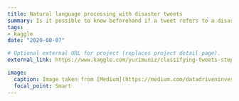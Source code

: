 ```yaml
---
title: Natural language processing with disaster tweets
summary: Is it possible to know beforehand if a tweet refers to a disaster or not? By using a lot of NLP before applying a machine learning algorithm the answer is yes.
tags:
- kaggle
date: "2020-08-07"

# Optional external URL for project (replaces project detail page).
external_link: https://www.kaggle.com/yurimuniz/classifying-tweets-step-by-step

image:
  caption: Image taken from [Medium](https://medium.com/datadriveninvestor/identifying-disaster-related-tweets-using-deep-learning-and-natural-language-processing-with-fast-e0dfb790b57a)
  focal_point: Smart
---
```

